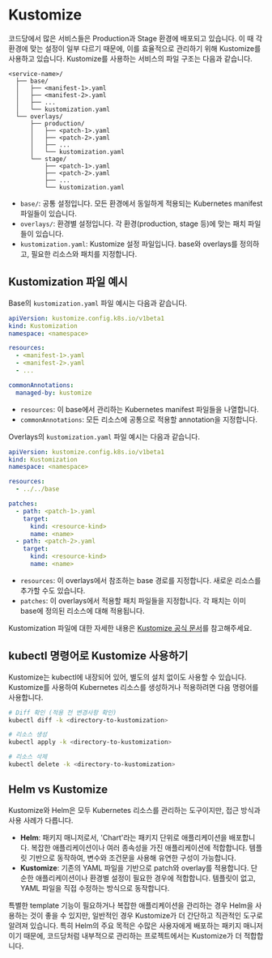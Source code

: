 # Kustomize

코드당에서 많은 서비스들은 Production과 Stage 환경에 배포되고 있습니다. 이 때 각 환경에 맞는 설정이 일부 다르기 때문에, 이를 효율적으로 관리하기 위해 Kustomize를 사용하고 있습니다. Kustomize를 사용하는 서비스의 파일 구조는 다음과 같습니다.

```
<service-name>/
  ├── base/
  │   ├── <manifest-1>.yaml
  │   ├── <manifest-2>.yaml
  │   ├── ...
  │   └── kustomization.yaml
  └── overlays/
      ├── production/
      │   ├── <patch-1>.yaml
      │   ├── <patch-2>.yaml
      │   ├── ...
      │   └── kustomization.yaml
      └── stage/
          ├── <patch-1>.yaml
          ├── <patch-2>.yaml
          ├── ...
          └── kustomization.yaml
```

- `base/`: 공통 설정입니다. 모든 환경에서 동일하게 적용되는 Kubernetes manifest 파일들이 있습니다.
- `overlays/`: 환경별 설정입니다. 각 환경(production, stage 등)에 맞는 패치 파일들이 있습니다.
- `kustomization.yaml`: Kustomize 설정 파일입니다. base와 overlays를 정의하고, 필요한 리소스와 패치를 지정합니다.

## Kustomization 파일 예시

Base의 `kustomization.yaml` 파일 예시는 다음과 같습니다.

```yaml
apiVersion: kustomize.config.k8s.io/v1beta1
kind: Kustomization
namespace: <namespace>

resources:
  - <manifest-1>.yaml
  - <manifest-2>.yaml
  - ...

commonAnnotations:
  managed-by: kustomize
```

- `resources`: 이 base에서 관리하는 Kubernetes manifest 파일들을 나열합니다.
- `commonAnnotations`: 모든 리소스에 공통으로 적용할 annotation을 지정합니다.

Overlays의 `kustomization.yaml` 파일 예시는 다음과 같습니다.

```yaml
apiVersion: kustomize.config.k8s.io/v1beta1
kind: Kustomization
namespace: <namespace>

resources:
  - ../../base

patches:
  - path: <patch-1>.yaml
    target:
      kind: <resource-kind>
      name: <name>
  - path: <patch-2>.yaml
    target:
      kind: <resource-kind>
      name: <name>
```

- `resources`: 이 overlays에서 참조하는 base 경로를 지정합니다. 새로운 리소스를 추가할 수도 있습니다.
- `patches`: 이 overlays에서 적용할 패치 파일들을 지정합니다. 각 패치는 이미 base에 정의된 리소스에 대해 적용됩니다.

Kustomization 파일에 대한 자세한 내용은 [Kustomize 공식 문서](https://kubectl.docs.kubernetes.io/references/kustomize/kustomization/)를 참고해주세요.

## kubectl 명령어로 Kustomize 사용하기

Kustomize는 kubectl에 내장되어 있어, 별도의 설치 없이도 사용할 수 있습니다. Kustomize를 사용하여 Kubernetes 리소스를 생성하거나 적용하려면 다음 명령어를 사용합니다.

```bash
# Diff 확인 (적용 전 변경사항 확인)
kubectl diff -k <directory-to-kustomization>

# 리소스 생성
kubectl apply -k <directory-to-kustomization>

# 리소스 삭제
kubectl delete -k <directory-to-kustomization>
```

## Helm vs Kustomize

Kustomize와 Helm은 모두 Kubernetes 리소스를 관리하는 도구이지만, 접근 방식과 사용 사례가 다릅니다.

- **Helm**: 패키지 매니저로서, 'Chart'라는 패키지 단위로 애플리케이션을 배포합니다. 복잡한 애플리케이션이나 여러 종속성을 가진 애플리케이션에 적합합니다. 템플릿 기반으로 동작하여, 변수와 조건문을 사용해 유연한 구성이 가능합니다.
- **Kustomize**: 기존의 YAML 파일을 기반으로 patch와 overlay를 적용합니다. 단순한 애플리케이션이나 환경별 설정이 필요한 경우에 적합합니다. 템플릿이 없고, YAML 파일을 직접 수정하는 방식으로 동작합니다.

특별한 template 기능이 필요하거나 복잡한 애플리케이션을 관리하는 경우 Helm을 사용하는 것이 좋을 수 있지만, 일반적인 경우 Kustomize가 더 간단하고 직관적인 도구로 알려져 있습니다.
특히 Helm의 주요 목적은 수많은 사용자에게 배포하는 패키지 매니저이기 때문에, 코드당처럼 내부적으로 관리하는 프로젝트에서는 Kustomize가 더 적합합니다.
